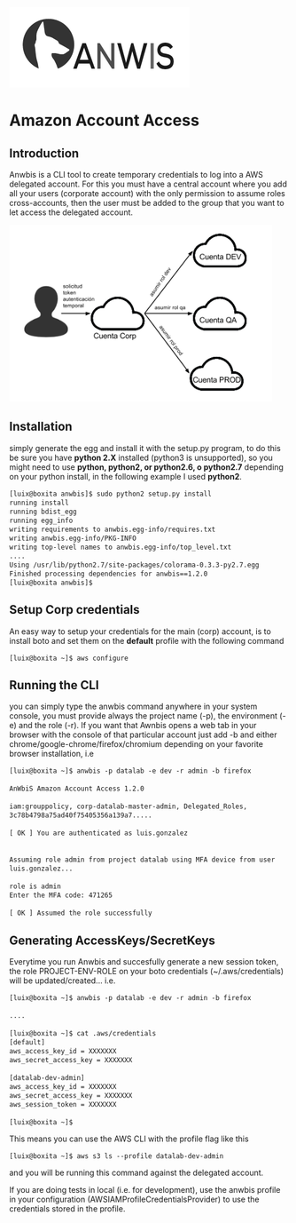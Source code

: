 ![Logo](static/logo.png "Logo")
# Amazon Account Access

## Introduction

Anwbis is a CLI tool to create temporary credentials to log into a AWS delegated account. For this you must have a central account where you add all your users (corporate account) with the only permission to assume roles cross-accounts, then the user must be added to the group that you want to let access the delegated account. 

![Squema for auth](static/esquema.png "squema for auth")

## Installation

simply generate the egg and install it with the setup.py program, to do this be sure you have **python 2.X** installed (python3 is unsupported), so you might need to use **python, python2, or python2.6, o python2.7** depending on your python install, in the following example I used **python2**.

```
[luix@boxita anwbis]$ sudo python2 setup.py install
running install
running bdist_egg
running egg_info
writing requirements to anwbis.egg-info/requires.txt
writing anwbis.egg-info/PKG-INFO
writing top-level names to anwbis.egg-info/top_level.txt
....
Using /usr/lib/python2.7/site-packages/colorama-0.3.3-py2.7.egg
Finished processing dependencies for anwbis==1.2.0
[luix@boxita anwbis]$
```

## Setup Corp credentials

An easy way to setup your credentials for the main (corp) account, is to install boto and set them on the **default** profile with the following command

```
[luix@boxita ~]$ aws configure
```

## Running the CLI

you can simply type the anwbis command anywhere in your system console, you must provide always the project name (-p), the environment (-e) and the role (-r). If you want that Awnbis opens a web tab in your browser with the console of that particular account just add -b and either chrome/google-chrome/firefox/chromium depending on your favorite browser installation, i.e

```
[luix@boxita ~]$ anwbis -p datalab -e dev -r admin -b firefox

AnWbiS Amazon Account Access 1.2.0

iam:grouppolicy, corp-datalab-master-admin, Delegated_Roles, 3c78b4798a75ad40f75405356a139a7.....

[ OK ] You are authenticated as luis.gonzalez


Assuming role admin from project datalab using MFA device from user luis.gonzalez...

role is admin
Enter the MFA code: 471265

[ OK ] Assumed the role successfully

```

## Generating AccessKeys/SecretKeys

Everytime you run Anwbis and succesfully generate a new session token, the role PROJECT-ENV-ROLE on your boto credentials (~/.aws/credentials) will be updated/created... i.e.

```
[luix@boxita ~]$ anwbis -p datalab -e dev -r admin -b firefox

....

[luix@boxita ~]$ cat .aws/credentials
[default]
aws_access_key_id = XXXXXXX
aws_secret_access_key = XXXXXXX

[datalab-dev-admin]
aws_access_key_id = XXXXXXX
aws_secret_access_key = XXXXXXX
aws_session_token = XXXXXXX

[luix@boxita ~]$
```

This means you can use the AWS CLI with the profile flag like this

```
[luix@boxita ~]$ aws s3 ls --profile datalab-dev-admin
```
and you will be running this command against the delegated account.

If you are doing tests in local (i.e. for development), use the anwbis profile in your configuration (AWSIAMProfileCredentialsProvider) to use the credentials stored in the profile.
